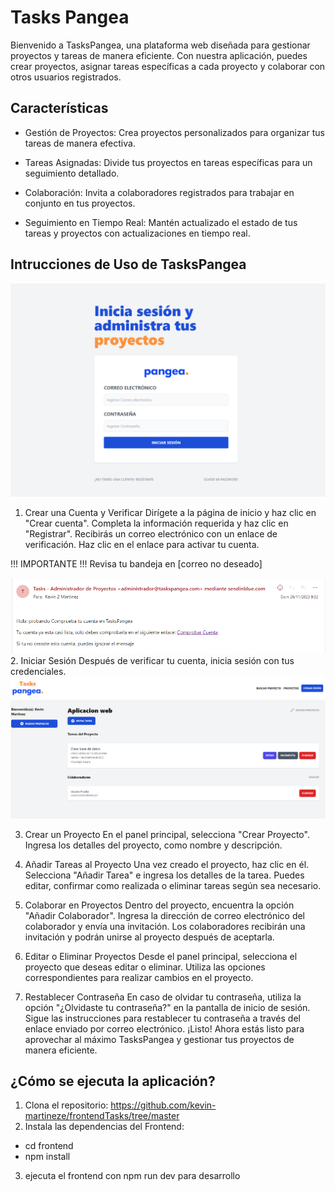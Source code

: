 # Tasks Pangea
Bienvenido a TasksPangea, una plataforma web diseñada para gestionar proyectos y tareas de manera eficiente. Con nuestra aplicación, puedes crear proyectos, asignar tareas específicas a cada proyecto y colaborar con otros usuarios registrados.

## Características
- Gestión de Proyectos: Crea proyectos personalizados para organizar tus tareas de manera efectiva.

- Tareas Asignadas: Divide tus proyectos en tareas específicas para un seguimiento detallado.

- Colaboración: Invita a colaboradores registrados para trabajar en conjunto en tus proyectos.

- Seguimiento en Tiempo Real: Mantén actualizado el estado de tus tareas y proyectos con actualizaciones en tiempo real.

## Intrucciones de Uso de TasksPangea
![Login](https://github.com/kevin-martineze/frontendTasks/blob/master/imgREADME/Login.PNG)
1. Crear una Cuenta y Verificar
Dirígete a la página de inicio y haz clic en "Crear cuenta".
Completa la información requerida y haz clic en "Registrar".
Recibirás un correo electrónico con un enlace de verificación. Haz clic en el enlace para activar tu cuenta.

!!! IMPORTANTE !!!
Revisa tu bandeja en [correo no deseado]

![Confirmacion de Cuenta](https://github.com/kevin-martineze/frontendTasks/blob/master/imgREADME/confirmacioncorreo.PNG)
2. Iniciar Sesión
Después de verificar tu cuenta, inicia sesión con tus credenciales.
![Inicio](https://github.com/kevin-martineze/frontendTasks/blob/master/imgREADME/pagina%20de%20inicio.PNG)

3. Crear un Proyecto
En el panel principal, selecciona "Crear Proyecto".
Ingresa los detalles del proyecto, como nombre y descripción.

4. Añadir Tareas al Proyecto
Una vez creado el proyecto, haz clic en él.
Selecciona "Añadir Tarea" e ingresa los detalles de la tarea.
Puedes editar, confirmar como realizada o eliminar tareas según sea necesario.

5. Colaborar en Proyectos
Dentro del proyecto, encuentra la opción "Añadir Colaborador".
Ingresa la dirección de correo electrónico del colaborador y envía una invitación.
Los colaboradores recibirán una invitación y podrán unirse al proyecto después de aceptarla.

6. Editar o Eliminar Proyectos
Desde el panel principal, selecciona el proyecto que deseas editar o eliminar.
Utiliza las opciones correspondientes para realizar cambios en el proyecto.

7. Restablecer Contraseña
En caso de olvidar tu contraseña, utiliza la opción "¿Olvidaste tu contraseña?" en la pantalla de inicio de sesión.
Sigue las instrucciones para restablecer tu contraseña a través del enlace enviado por correo electrónico.
¡Listo! Ahora estás listo para aprovechar al máximo TasksPangea y gestionar tus proyectos de manera eficiente.

## ¿Cómo se ejecuta la aplicación?
1. Clona el repositorio: https://github.com/kevin-martineze/frontendTasks/tree/master
2. Instala las dependencias del Frontend:
- cd frontend
- npm install
3. ejecuta el frontend con npm run dev para desarrollo
